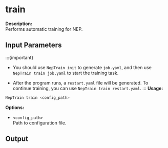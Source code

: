 # train
**Description:**  
Performs automatic training for NEP.
## Input Parameters

:::{important}
- You should use `NepTrain init` to generate `job.yaml`, and then use `NepTrain train job.yaml` to start the training task.  

- After the program runs, a `restart.yaml` file will be generated. To continue training, you can use `NepTrain train restart.yaml`.
::: 
**Usage:**  
```bash
NepTrain train <config_path>
```

**Options:**  
- `<config_path>`  
  Path to configuration file.
## Output